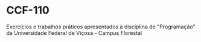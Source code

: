 # CCF-110
Exercícios e trabalhos práticos apresentados à disciplina de "Programação" da Universidade Federal de Viçosa - Campus Florestal
